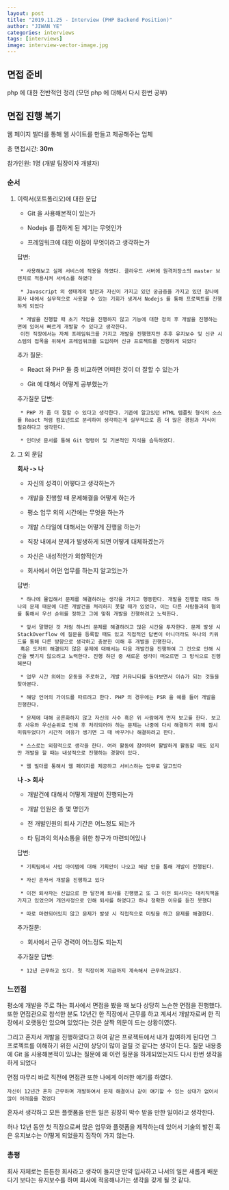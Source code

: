 ```yaml
---
layout: post
title: "2019.11.25 - Interview (PHP Backend Position)"
author: "JIWAN YE"
categories: interviews
tags: [interviews]
image: interview-vector-image.jpg
---
```


## 면접 준비

php 에 대한 전반적인 정리 (모던 php 에 대해서 다시 한번 공부)

## 면접 진행 복기

웹 페이지 빌더를 통해 웹 사이트를 만들고 제공해주는 업체

총 면접시간: **30m**

참가인원: 1명 (개발 팀장이자 개발자)

### 순서

1. 이력서(포트폴리오)에 대한 문답

    * Git 을 사용해본적이 있는가

    * Nodejs 를 접하게 된 계기는 무엇인가

    * 프레임워크에 대한 이점이 무엇이라고 생각하는가

    답변:

        * 사용해보고 실제 서비스에 적용을 하였다. 클라우드 서버에 원격저장소의 master 브랜치로 적용시켜 서비스를 하였다

        * Javascript 의 생태계의 발전과 자신이 가지고 있던 궁금증을 가지고 있던 찰나에 회사 내에서 실무적으로 사용할 수 있는 기회가 생겨서 Nodejs 를 통해 프로젝트를 진행하게 되었다

        * 개발을 진행할 때 초기 작업을 진행하지 않고 기능에 대한 정의 후 개발을 진행하는 면에 있어서 빠르게 개발할 수 있다고 생각한다.
        이전 직장에서는 자체 프레임워크를 가지고 개발을 진행했지만 추후 유지보수 및 신규 시스템의 접목을 위해서 프레임워크를 도입하며 신규 프로젝트를 진행하게 되었다

    추가 질문:

    * React 와 PHP 둘 중 비교하면 어떠한 것이 더 잘할 수 있는가

    * Git 에 대해서 어떻게 공부했는가

    추가질문 답변:

        * PHP 가 좀 더 잘할 수 있다고 생각한다. 기존에 알고있던 HTML 템플릿 형식의 소스를 React 처럼 컴포넌트로 분리하여 생각하는게 실무적으로 좀 더 많은 경험과 지식이 필요하다고 생각한다.

        * 인터넷 문서를 통해 Git 명령어 및 기본적인 지식을 습득하였다.

2. 그 외 문답

    **회사 -> 나**

    * 자신의 성격이 어떻다고 생각하는가

    * 개발을 진행할 때 문제해결을 어떻게 하는가

    * 평소 업무 외의 시간에는 무엇을 하는가

    * 개발 스타일에 대해서는 어떻게 진행을 하는가

    * 직장 내에서 문제가 발생하게 되면 어떻게 대체하겠는가

    * 자신은 내성적인가 외향적인가

    * 회사에서 어떤 업무를 하는지 알고있는가

    답변:

        * 하나에 몰입해서 문제를 해결하려는 생각을 가지고 행동한다. 개발을 진행할 때도 하나의 문제 때문에 다른 개발건을 처리하지 못할 때가 있었다. 이는 다른 사람들과의 협의를 통해서 우선 순위를 정하고 그에 맞춰 개발을 진행하려고 노력한다.

        * 앞서 말했던 것 처럼 하나의 문제를 해결하려고 많은 시간을 투자한다. 문제 발생 시 StackOverflow 에 질문을 등록할 때도 있고 직접적인 답변이 아니더라도 하나의 키워드를 통해 다른 방향으로 생각하고 충분한 이해 후 개발을 진행한다.
        혹은 도저히 해결되지 않은 문제에 대해서는 다음 개발건을 진행하여 그 건으로 인해 시간을 뺏기지 않으려고 노력한다. 진행 하던 중 새로운 생각이 떠오르면 그 방식으로 진행해본다

        * 업무 시간 외에는 운동을 주로하고, 개발 커뮤니티를 돌아보면서 이슈가 되는 것들을 찾아본다.

        * 해당 언어의 가이드를 따르려고 한다. PHP 의 경우에는 PSR 을 예를 들어 개발을 진행한다.

        * 문제에 대해 공론화하지 않고 자신의 사수 혹은 위 사람에게 먼저 보고를 한다. 보고 후 사유와 우선순위로 인해 후 처리되어야 하는 문제는 나중에 다시 해결하기 위해 잠시 미뤄두었다가 시간적 여유가 생기면 그 때 바꾸거나 해결하려고 한다.

        * 스스로는 외향적으로 생각을 한다. 여러 활동에 참여하여 활발하게 활동할 때도 있지만 개발을 할 때는 내성적으로 진행하는 경향이 있다.

        * 웹 빌더를 통해서 웹 페이지를 제공하고 서비스하는 업무로 알고있다

    **나 -> 회사**

    * 개발건에 대해서 어떻게 개발이 진행되는가

    * 개발 인원은 총 몇 명인가

    * 전 개발인원의 퇴사 기간은 어느정도 되는가

    * 타 팀과의 의사소통을 위한 창구가 마련되어있나

    답변:

        * 기획팀에서 사업 아이템에 대해 기획안이 나오고 해당 안을 통해 개발이 진행된다.

        * 자신 혼자서 개발을 진행하고 있다

        * 이전 퇴사자는 신입으로 한 달전에 퇴사를 진행했고 또 그 이전 퇴사자는 대리직책을 가지고 있었으며 개인사정으로 인해 퇴사를 하였다고 하나 정확한 이유를 듣진 못했다

        * 따로 마련되어있지 않고 문제가 발생 시 직접적으로 미팅을 하고 문제를 해결한다.

    추가질문:

    * 회사에서 근무 경력이 어느정도 되는지

    추가질문 답변:

        * 12년 근무하고 있다. 첫 직장이며 지금까지 계속해서 근무하고있다.

### 느낀점

평소에 개발을 주로 하는 회사에서 면접을 봤을 때 보다 상당히 느슨한 면접을 진행했다. 또한 면접관으로 참석한 분도 12년간 한 직장에서 근무를 하고 계셔서 개발자로써 한 직장에서 오랫동안 있으며 있었다는 것은 살짝 의문이 드는 상황이였다.

그리고 혼자서 개발을 진행하였다고 하여 같은 프로젝트에서 내가 참여하게 된다면 그 프로젝트를 이해하기 위한 시간이 상당이 많이 걸릴 것 같다는 생각이 든다. 질문 내용중에 Git 을 사용해본적이 있냐는 질문에 왜 이런 질문을 하게되었는지도 다시 한번 생각을 하게 되었다

면접 마무리 바로 직전에 면접관 또한 나에게 이러한 얘기를 하였다.

`자신이 12년간 혼자 근무하며 개발하여서 문제 해결이나 같이 얘기할 수 있는 상대가 없어서 많이 어려움을 겪었다`

혼자서 생각하고 모든 플랫폼을 만든 일은 굉장히 박수 받을 만한 일이라고 생각한다.

허나 12년 동안 첫 직장으로써 많은 업무와 플랫폼을 제작하는데 있어서 기술의 발전 혹은 유지보수는 어떻게 되었을지 짐작이 가지 않는다.

### 총평

회사 자체로는 튼튼한 회사라고 생각이 들지만 만약 입사하고 나서의 일은 새롭게 배운다기 보다는 유지보수를 하며 회사에 적응해나가는 생각을 갖게 될 것 같다.
